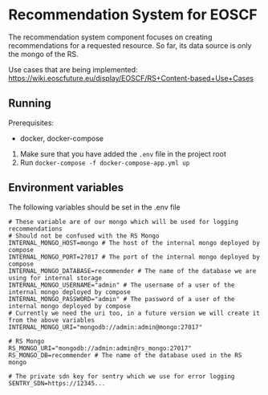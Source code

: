 # Recommendation System for EOSCF

The recommendation system component focuses on creating recommendations for a requested resource. So far, its data
source is only the mongo of the RS.

Use cases that are being implemented: https://wiki.eoscfuture.eu/display/EOSCF/RS+Content-based+Use+Cases

## Running

Prerequisites:
* docker, docker-compose

1. Make sure that you have added the `.env` file in the project root
2. Run `docker-compose -f docker-compose-app.yml up`

## Environment variables

The following variables should be set in the .env file

```shell
# These variable are of our mongo which will be used for logging recommendations
# Should not be confused with the RS Mongo
INTERNAL_MONGO_HOST=mongo # The host of the internal mongo deployed by compose
INTERNAL_MONGO_PORT=27017 # The port of the internal mongo deployed by compose
INTERNAL_MONGO_DATABASE=recommender # The name of the database we are using for internal storage
INTERNAL_MONGO_USERNAME="admin" # The username of a user of the internal mongo deployed by compose
INTERNAL_MONGO_PASSWORD="admin" # The password of a user of the internal mongo deployed by compose
# Currently we need the uri too, in a future version we will create it from the above variables
INTERNAL_MONGO_URI="mongodb://admin:admin@mongo:27017"

# RS Mongo
RS_MONGO_URI="mongodb://admin:admin@rs_mongo:27017"
RS_MONGO_DB=recommender # The name of the database used in the RS mongo

# The private sdn key for sentry which we use for error logging
SENTRY_SDN=https://12345...
```
